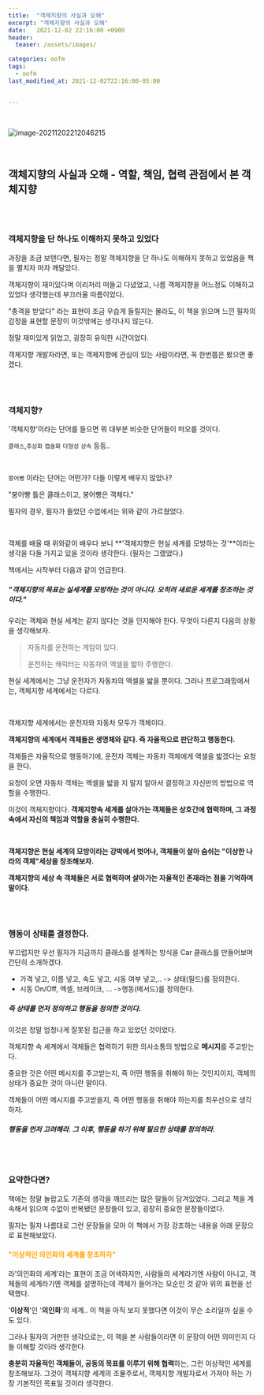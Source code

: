 ```yaml
---
title:  "객체지향의 사실과 오해"
excerpt: "객체지향의 사실과 오해"
date:   2021-12-02 22:16:00 +0900
header:
  teaser: /assets/images/

categories: oofm
tags:
  - oofm
last_modified_at: 2021-12-02T22:16:00-05:00


---
```


<br/>

![image-20211202212046215](https://raw.githubusercontent.com/ShinDongHun1/image_repo/main/img/image-20211202212046215.png)

<br/>

## 객체지향의 사실과 오해 - 역할, 책임, 협력 관점에서 본 객체지향

<br/>

<br/>

### 객체지향을 단 하나도 이해하지 못하고 있었다

과장을 조금 보탠다면, 필자는 정말 객체지향을 단 하나도 이해하지 못하고 있었음을 책을 펼치자 마자 깨달았다.

객체지향이 재미있다며 이리저리 떠들고 다녔었고, 나름 객체지향을 어느정도 이해하고 있었다 생각했는데 부끄러울 따름이었다.

"충격을 받았다" 라는 표현이 조금 우습게 들릴지는 몰라도, 이 책을 읽으며 느낀 필자의 감정을 표현할 문장이 이것밖에는 생각나지 않는다.

정말 재미있게 읽었고, 굉장히 유익한 시간이었다.

객체지향 개발자라면, 또는 객체지향에 관심이 있는 사람이라면, 꼭 한번쯤은 봤으면 좋겠다.

<br/>

<br/>

### 객체지향?

'객체지향'이라는 단어를 들으면 뭐 대부분 비슷한 단어들이 떠오를 것이다. 

`클래스`,`추상화` `캡슐화` `다형성` `상속` 등등.. 

<br/>

`붕어빵` 이라는 단어는 어떤가? 다들 이렇게 배우지 않았나? 

"붕어빵 틀은 클래스이고, 붕어빵은 객체다."

필자의 경우, 필자가 들었던 수업에서는 위와 같이 가르쳤었다.

<br/>

객체를 배울 때 위와같이 배우다 보니 **'객체지향은 현실 세계를 모방하는 것'**이라는 생각을 다들 가지고 있을 것이라 생각한다. (필자는 그랬었다.)

책에서는 시작부터 다음과 같이 언급한다. 

##### "객체지향의 목표는 실세계를 모방하는 것이 아니다. 오히려 새로운 세계를 창조하는 것이다."

우리는 객체와 현실 세계는 같지 않다는 것을 인지해야 한다. 무엇이 다른지 다음의 상황을 생각해보자.

> 자동차를 운전하는 게임이 있다. 
>
> 운전하는 캐릭터는 자동차의 엑셀을 밟아 주행한다. 

현실 세계에서는 그냥 운전자가 자동차의 엑셀을 밟을 뿐이다. 그러나 프로그래밍에서는, 객체지향 세계에서는 다르다.

<br/>

객체지향 세계에서는 운전자와 자동차 모두가 객체이다. 

**객체지향의 세계에서 객체들은 생명체와 같다. 즉 자율적으로 판단하고 행동한다.**

객체들은 자율적으로 행동하기에, 운전자 객체는 자동차 객체에게 액셀을 밟겠다는 요청을 한다. 

요청이 오면 자동차 객체는 액셀을 밟을 지 말지 알아서 결정하고 자신만의 방법으로 역할을 수행한다.

이것이 객체지향이다. **객체지향속 세계를 살아가는 객체들은 상호간에 협력하며, 그 과정 속에서 자신의 책임과 역할을 충실히 수행한다.**

<br/>

**객체지향은 현실 세계의 모방이라는 강박에서 벗어나, 객체들이 살아 숨쉬는 "이상한 나라의 객체"세상을 창조해보자.** 

**객체지향의 세상 속 객체들은 서로 협력하며 살아가는 자율적인 존재라는 점을 기억하며 말이다.**

<br/>

<br/>

### 행동이 상태를 결정한다.

부끄럽지만 우선 필자가 지금까지 클래스를 설계하는 방식을 Car 클래스를 만들어보며 간단히 소개하겠다.

- 가격 넣고, 이름 넣고, 속도 넣고, 시동 여부 넣고,.. -> 상태(필드)를 정의한다.
- 시동 On/Off, 엑셀, 브레이크, ... ->행동(메서드)를 정의한다.

##### 즉 상태를 먼저 정의하고 행동을 정의한 것이다.

이것은 정말 엄청나게 잘못된 접근을 하고 있었던 것이었다.

객체지향 속 세계에서 객체들은 협력하기 위한 의사소통의 방법으로 **메시지**를 주고받는다.

중요한 것은 어떤 메시지를 주고받는지, 즉 어떤 행동을 취해야 하는 것인지이지, 객체의 상태가 중요한 것이 아니란 말이다.

객체들이 어떤 메시지를 주고받을지, 즉 어떤 행동을 취해야 하는지를 최우선으로 생각하자. 

##### 행동을 먼저 고려해라. 그 이후, 행동을 하기 위해 필요한 상태를 정의하라. 

<br/>

<br/>

### 요약한다면?

책에는 정말 놀랍고도 기존의 생각을 깨뜨리는 많은 말들이 담겨있었다. 그리고 책을 계속해서 읽으며 수없이 반복됐던 문장들이 있고, 굉장히 중요한 문장들이었다.

필자는 필자 나름대로 그런 문장들을 모아 이 책에서 가장 강조하는 내용을 아래 문장으로 표현해보았다.

#### <span style="color:orange">"이상적인 의인화의 세계를 창조하자"</span>

라'의인화의 세계'라는 표현이 조금 어색하지만, 사람들의 세계라기엔 사람이 아니고, 객체들의 세계라기엔 객체를 설명하는데 객체가 들어가는 모순인 것 같아 위의 표현을 선택했다.

'**이상적**'인 '**의인화**'의 세계.. 이 책을 아직 보지 못했다면 이것이 무슨 소리일까 싶을 수도 있다.

그러나 필자의 거만한 생각으로는, 이 책을 본 사람들이라면 이 문장이 어떤 의미인지 다들 이해할 것이라 생각한다.

**충분히 자율적인 객체들이, 공동의 목표를 이루기 위해 협력**하는, 그런 이상적인 세계를 창조해보자. 그것이 객체지향 세계의 조물주로서, 객체지향 개발자로서 가져야 하는 가장 기본적인 목표일 것이라 생각한다.
